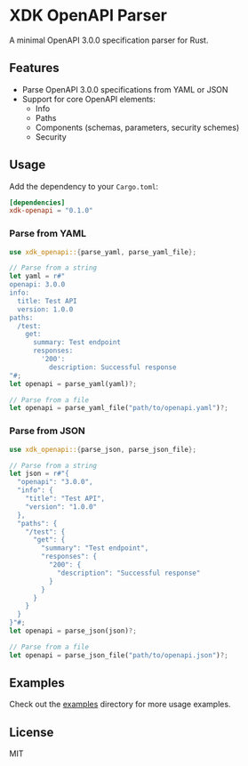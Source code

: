 # XDK OpenAPI Parser

A minimal OpenAPI 3.0.0 specification parser for Rust.

## Features

- Parse OpenAPI 3.0.0 specifications from YAML or JSON
- Support for core OpenAPI elements:
  - Info
  - Paths
  - Components (schemas, parameters, security schemes)
  - Security

## Usage

Add the dependency to your `Cargo.toml`:

```toml
[dependencies]
xdk-openapi = "0.1.0"
```

### Parse from YAML

```rust
use xdk_openapi::{parse_yaml, parse_yaml_file};

// Parse from a string
let yaml = r#"
openapi: 3.0.0
info:
  title: Test API
  version: 1.0.0
paths:
  /test:
    get:
      summary: Test endpoint
      responses:
        '200':
          description: Successful response
"#;
let openapi = parse_yaml(yaml)?;

// Parse from a file
let openapi = parse_yaml_file("path/to/openapi.yaml")?;
```

### Parse from JSON

```rust
use xdk_openapi::{parse_json, parse_json_file};

// Parse from a string
let json = r#"{
  "openapi": "3.0.0",
  "info": {
    "title": "Test API",
    "version": "1.0.0"
  },
  "paths": {
    "/test": {
      "get": {
        "summary": "Test endpoint",
        "responses": {
          "200": {
            "description": "Successful response"
          }
        }
      }
    }
  }
}"#;
let openapi = parse_json(json)?;

// Parse from a file
let openapi = parse_json_file("path/to/openapi.json")?;
```

## Examples

Check out the [examples](examples) directory for more usage examples.

## License

MIT 